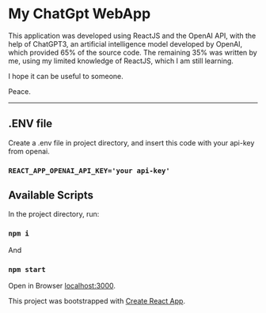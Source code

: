 # My ChatGpt WebApp

This application was developed using ReactJS and the OpenAI API, with the help of ChatGPT3, an artificial intelligence model developed by OpenAI, which provided 65% of the source code. The remaining 35% was written by me, using my limited knowledge of ReactJS, which I am still learning.

I hope it can be useful to someone.

Peace.

---------------------------------------------------------------------------------------------------------------------------

## .ENV file

Create a .env file in project directory, and insert this code with your api-key from openai.

### `REACT_APP_OPENAI_API_KEY='your api-key'`

## Available Scripts

In the project directory, run:

### `npm i`

And

### `npm start`


Open in Browser [localhost:3000](http://localhost:3000).

This project was bootstrapped with [Create React App](https://github.com/facebook/create-react-app).
